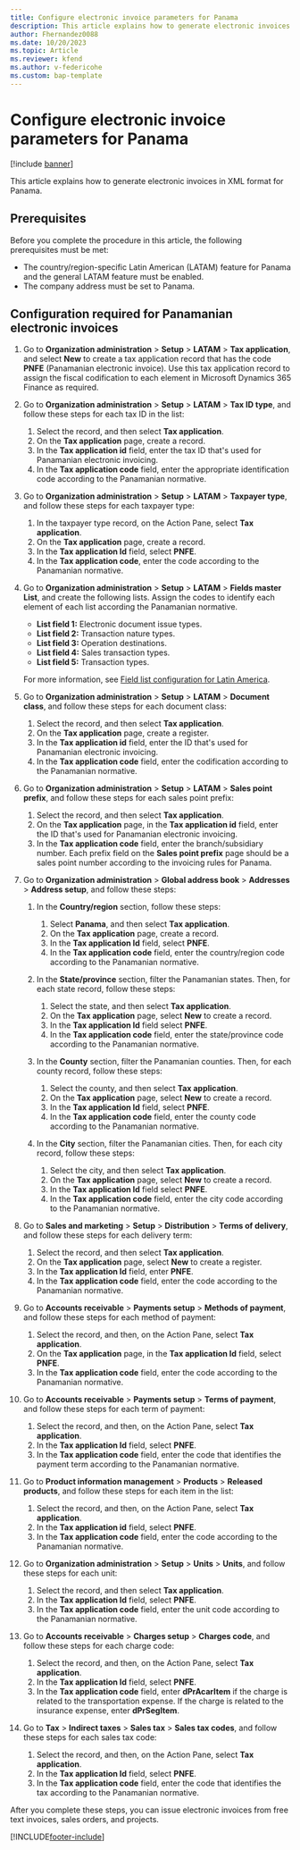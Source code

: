 ```yaml
---
title: Configure electronic invoice parameters for Panama
description: This article explains how to generate electronic invoices in XML format for Panama.
author: Fhernandez0088
ms.date: 10/20/2023
ms.topic: Article
ms.reviewer: kfend
ms.author: v-federicohe
ms.custom: bap-template
---
```


# Configure electronic invoice parameters for Panama

[!include [banner](../../includes/banner.md)]

This article explains how to generate electronic invoices in XML format for Panama.

## Prerequisites

Before you complete the procedure in this article, the following prerequisites must be met:

- The country/region-specific Latin American (LATAM) feature for Panama and the general LATAM feature must be enabled.
- The company address must be set to Panama.

## Configuration required for Panamanian electronic invoices

1. Go to **Organization administration** \> **Setup** \> **LATAM** \> **Tax application**, and select **New** to create a tax application record that has the code **PNFE** (Panamanian electronic invoice). Use this tax application record to assign the fiscal codification to each element in Microsoft Dynamics 365 Finance as required.
2. Go to **Organization administration** \> **Setup** \> **LATAM** \> **Tax ID type**, and follow these steps for each tax ID in the list:

    1. Select the record, and then select **Tax application**.
    2. On the **Tax application** page, create a record.
    3. In the **Tax application id** field, enter the tax ID that's used for Panamanian electronic invoicing.
    4. In the **Tax application code** field, enter the appropriate identification code according to the Panamanian normative.

3. Go to **Organization administration** \> **Setup** \> **LATAM** \> **Taxpayer type**, and follow these steps for each taxpayer type:

    1. In the taxpayer type record, on the Action Pane, select **Tax application**.
    2. On the **Tax application** page, create a record.
    3. In the **Tax application Id** field, select **PNFE**.
    4. In the **Tax application code**, enter the code according to the Panamanian normative.

4. Go to **Organization administration** \> **Setup** \> **LATAM** \> **Fields master List**, and create the following lists. Assign the codes to identify each element of each list according the Panamanian normative.

    - **List field 1:** Electronic document issue types.
    - **List field 2:** Transaction nature types.
    - **List field 3:** Operation destinations.
    - **List field 4:** Sales transaction types.
    - **List field 5:** Transaction types.

    For more information, see [Field list configuration for Latin America](ltm-core-field-master-lists.md).

5. Go to **Organization administration** \> **Setup** \> **LATAM** \> **Document class**, and follow these steps for each document class:

    1. Select the record, and then select **Tax application**.
    2. On the **Tax application** page, create a register.
    3. In the **Tax application id** field, enter the ID that's used for Panamanian electronic invoicing.
    4. In the **Tax application code** field, enter the codification according to the Panamanian normative.

6. Go to **Organization administration** \> **Setup** \> **LATAM** \> **Sales point prefix**, and follow these steps for each sales point prefix:

    1. Select the record, and then select **Tax application**.
    2. On the **Tax application** page, in the **Tax application id** field, enter the ID that's used for Panamanian electronic invoicing.
    3. In the **Tax application code** field, enter the branch/subsidiary number. Each prefix field on the **Sales point prefix** page should be a sales point number according to the invoicing rules for Panama.

7. Go to **Organization administration** \> **Global address book** \> **Addresses** \> **Address setup**, and follow these steps:

    1. In the **Country/region** section, follow these steps:

        1. Select **Panama**, and then select **Tax application**.
        2. On the **Tax application** page, create a record.
        3. In the **Tax application Id** field, select **PNFE**.
        4. In the **Tax application code** field, enter the country/region code according to the Panamanian normative.

    2. In the **State/province** section, filter the Panamanian states. Then, for each state record, follow these steps:

        1. Select the state, and then select **Tax application**.
        2. On the **Tax application** page, select **New** to create a record. 
        3. In the **Tax application Id** field select **PNFE**.
        4. In the **Tax application code** field, enter the state/province code according to the Panamanian normative.

    3. In the **County** section, filter the Panamanian counties. Then, for each county record, follow these steps:

        1. Select the county, and then select **Tax application**.
        2. On the **Tax application** page, select **New** to create a record.
        3. In the **Tax application Id** field, select **PNFE**.
        4. In the **Tax application code** field, enter the county code according to the Panamanian normative.
 
    4. In the **City** section, filter the Panamanian cities. Then, for each city record, follow these steps:

        1. Select the city, and then select **Tax application**.
        2. On the **Tax application** page, select **New** to create a record.
        3. In the **Tax application Id** field select **PNFE**.
        4. In the **Tax application code** field, enter the city code according to the Panamanian normative.

8. Go to **Sales and marketing** \> **Setup** \> **Distribution** \> **Terms of delivery**, and follow these steps for each delivery term:

    1. Select the record, and then select **Tax application**.
    2. On the **Tax application** page, select **New** to create a register.
    3. In the **Tax application Id** field, enter **PNFE**.
    4. In the **Tax application code** field, enter the code according to the Panamanian normative.

9. Go to **Accounts receivable** \> **Payments setup** \> **Methods of payment**, and follow these steps for each method of payment:

    1. Select the record, and then, on the Action Pane, select **Tax application**.
    2. On the **Tax application** page, in the **Tax application Id** field, select **PNFE**.
    3. In the **Tax application code** field, enter the code according to the Panamanian normative.

10. Go to **Accounts receivable** \> **Payments setup** \> **Terms of payment**, and follow these steps for each term of payment:

    1. Select the record, and then, on the Action Pane, select **Tax application**.
    2. In the **Tax application Id** field, select **PNFE**.
    3. In the **Tax application code** field, enter the code that identifies the payment term according to the Panamanian normative.

11. Go to **Product information management** \> **Products** \> **Released products**, and follow these steps for each item in the list:

    1. Select the record, and then, on the Action Pane, select **Tax application**.
    2. In the **Tax application id** field, select **PNFE**.
    3. In the **Tax application code** field, enter the code according to the Panamanian normative.

12. Go to **Organization administration** \> **Setup** \> **Units** \> **Units**, and follow these steps for each unit:

    1. Select the record, and then select **Tax application**.
    2. In the **Tax application Id** field, select **PNFE**.
    3. In the **Tax application code** field, enter the unit code according to the Panamanian normative.

13. Go to **Accounts receivable** \> **Charges setup** \> **Charges code**, and follow these steps for each charge code:

    1. Select the record, and then, on the Action Pane, select **Tax application**.
    2. In the **Tax application Id** field, select **PNFE**.
    3. In the **Tax application code** field, enter **dPrAcarItem** if the charge is related to the transportation expense. If the charge is related to the insurance expense, enter **dPrSegItem**.

14. Go to **Tax** \> **Indirect taxes** \> **Sales tax** \> **Sales tax codes**, and follow these steps for each sales tax code:

    1. Select the record, and then, on the Action Pane, select **Tax application**.
    2. In the **Tax application Id** field, select **PNFE**.
    3. In the **Tax application code** field, enter the code that identifies the tax according to the Panamanian normative.

After you complete these steps, you can issue electronic invoices from free text invoices, sales orders, and projects.

[!INCLUDE[footer-include](../../../includes/footer-banner.md)]
